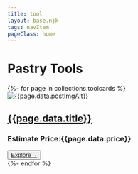 ```yaml
---
title: tool
layout: base.njk
tags: navItem
pageClass: home
---
```

 <main>
 <h1 class="Tools">Pastry Tools</h1> 
     <selection class="tools-card">  
{%- for page in collections.toolcards %}
 <article class="card">  
   <div class="card-img"> 
   <a href="{{page.url}}"><img src="{{page.data.postImg}}" alt="{{page.data.postImgAlt}}" ></a>
      </div>
      <div class="card__content">
         <h2 class="project-title"><a href="{{page.url}}">{{page.data.title}}</a></h2> 
         <h3 class="project-price">Estimate Price:{{page.data.price}}</h2> 
        <button class="card__btn"><a href="{{page.url}}">Explore<span>&rarr;</span></a></button>
   </div> 
    </article>
{%- endfor %}
  </selection>
    </main>
